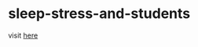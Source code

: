 # sleep-stress-and-students

visit <a href="https://asghar4415.github.io/sleep-stress-and-students/" >here</a>
